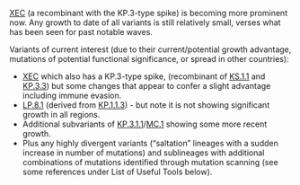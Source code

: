 

<u id='XEC'>XEC</u> (a recombinant with the KP.3-type spike) is becoming more prominent now. Any growth to date of all variants is still relatively small, verses what has been seen for past notable waves.

Variants of current interest (due to their current/potential growth advantage, mutations of potential functional significance, or spread in other countries):

* <u id='XEC'>XEC</u> which also has a KP.3-type spike, (recombinant of <u id='KS_1_1'>KS.1.1</u> and <u id='KP_3_3'>KP.3.3</u>) but some changes that appear to confer a slight advantage including immune evasion.
* <u id='LP_8_1'>LP.8.1</u> (derived from <u id='KP_1_1_3'>KP.1.1.3</u>) - but note it is not showing significant growth in all regions.
* Additional subvariants of <u id='KP_3_1_1'>KP.3.1.1</u>/<u id='MC_1'>MC.1</u> showing some more recent growth.
* Plus any highly divergent variants (“saltation” lineages with a sudden increase in number of mutations) and sublineages with additional combinations of mutations identified through mutation scanning (see some references under List of Useful Tools below).




<!-- edited -->